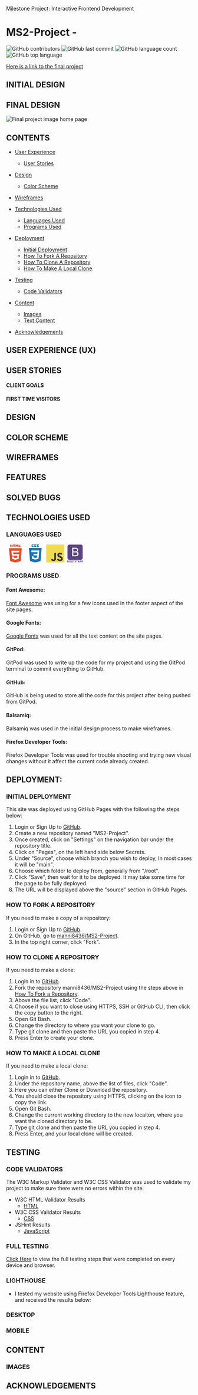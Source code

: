 Milestone Project: Interactive Frontend Development 

# MS2-Project - 

![GitHub contributors](https://img.shields.io/github/contributors/manni8436/MS2-Project)
![GitHub last commit](https://img.shields.io/github/last-commit/manni8436/MS2-Project)
![GitHub language count](https://img.shields.io/github/languages/count/manni8436/MS2-Project)
![GitHub top language](https://img.shields.io/github/languages/top/manni8436/MS2-Project)

[Here is a link to the final project]() <!--add deployed link to once deployed-->

## INITIAL DESIGN

## FINAL DESIGN

![Final project image home page]() <!--add image after project has been completed-->

## CONTENTS

* [User Experience](#USER-EXPERIENCE-(UX))  
    * [User Stories](#USER-STORIES)    

* [Design](#DESIGN)   
    * [Color Scheme](#COLOR-SCHEME)

* [Wireframes](#WIREFRAMES) 

* [Technologies Used](#TECHNOLOGIES-USED) 
    * [Languages Used](#LANGUAGES-USED)
    * [Programs Used](#PROGRAMS-USED)

* [Deployment](#DEPLOYMENT)
    * [Initial Deployment](#INITIAL-DEPLOYMENT)
    * [How To Fork A Repository](#HOW-TO-FORK-A-REPOSITORY)
    * [How To Clone A Repository](#HOW-TO-CLONE-A-REPOSITORY)
    * [How To Make A Local Clone](#HOW-TO-MAKE-A-LOCAL-CLONE)

* [Testing](#TESTING)
    * [Code Validators](#CODE-VALIDATORS)

* [Content](#CONTENT)
    * [Images](#IMAGES)
    * [Text Content](#TEXT-CONTENT)

* [Acknowledgements](#ACKNOWLEDGEMENTS)    

## USER EXPERIENCE (UX)


## USER STORIES


#### CLIENT GOALS


#### FIRST TIME VISITORS


## DESIGN


## COLOR SCHEME


## WIREFRAMES

## FEATURES


## SOLVED BUGS


## TECHNOLOGIES USED

### LANGUAGES USED

<img src="https://github.com/devicons/devicon/blob/master/icons/html5/html5-plain-wordmark.svg" alt="HTML logo" width="50px" height="50px" />  <img 
src="https://github.com/devicons/devicon/blob/master/icons/css3/css3-plain-wordmark.svg" 
alt="CSS logo" width="50px" height="50px" /> <img src="https://github.com/devicons/devicon/blob/master/icons/javascript/javascript-original.svg" 
alt="JavaScript logo" width="50px" height="50px" /> <img src="https://github.com/devicons/devicon/blob/master/icons/bootstrap/bootstrap-plain-wordmark.svg" 
alt="Bootstrap logo" height="50px" width="50px" />   


### PROGRAMS USED

#### Font Awesome:
[Font Awesome](https://fontawesome.com/) was using for a few icons used in the footer aspect of the site pages.

#### Google Fonts:
[Google Fonts](https://fonts.google.com/) was used for all the text content on the site pages.

#### GitPod:
GitPod was used to write up the code for my project and using the GitPod terminal to commit everything to GitHub.
    
#### GitHub:
GitHub is being used to store all the code for this project after being pushed from GitPod.

#### Balsamiq:
Balsamiq was used in the initial design process to make wireframes.

#### Firefox Developer Tools:
Firefox Developer Tools was used for trouble shooting and trying new visual changes without it affect the current code already created.


## DEPLOYMENT:

### INITIAL DEPLOYMENT

This site was deployed using GitHub Pages with the following the steps below:

1. Login or Sign Up to [GitHub](www.github.com).
2. Create a new repository named "MS2-Project".
3. Once created, click on "Settings" on the navigation bar under the repository title.
4. Click on "Pages", on the left hand side below Secrets.
5. Under "Source", choose which branch you wish to deploy, In most cases it will be "main".
6. Choose which folder to deploy from, generally from "/root".
7. Click "Save", then wait for it to be deployed. It may take some time for the page to be fully deployed.
8. The URL will be displayed above the "source" section in GitHub Pages.

### HOW TO FORK A REPOSITORY

If you need to make a copy of a repository:

1. Login or Sign Up to [GitHub](www.github.com).
2. On GitHub, go to [manni8436/MS2-Project](manni8436/MS2-Project).
3. In the top right corner, click "Fork".

### HOW TO CLONE A REPOSITORY

If you need to make a clone:    

1. Login in to [GitHub](www.github.com).
2. Fork the repository manni8436/MS2-Project using the steps above in [How To Fork a Repository](#HOW-TO-FORK-A-REPOSITORY).
3. Above the file list, click "Code".
4. Choose if you want to close using HTTPS, SSH or GitHub CLI, then click the copy button to the right.
5. Open Git Bash.
6. Change the directory to where you want your clone to go.
7. Type git clone and then paste the URL you copied in step 4.
8. Press Enter to create your clone.

### HOW TO MAKE A LOCAL CLONE

If you need to make a local clone:   

1. Login in to [GitHub](www.github.com).
2. Under the repository name, above the list of files, click "Code".
3. Here you can either Clone or Download the repository.
4. You should close the repository using HTTPS, clicking on the icon to copy the link.
5. Open Git Bash.
6. Change the current working directory to the new locaiton, where you want the cloned directory to be.
7. Type git clone and then paste the URL you copied in step 4.
8. Press Enter, and your local clone will be created.


## TESTING

### CODE VALIDATORS

The W3C Markup Validator and W3C CSS Validator was used to validate my project to make sure there were no errors within the site.

* W3C HTML Validator Results
    * [HTML]( ) <!--fill in this section once the project has been completed and checked in the validator-->
* W3C CSS Validator Results
    * [CSS]( ) <!--fill in this section once the project has been completed and checked in the validator-->
* JSHint Results    
    * [JavaScript]( ) <!--fill in this section once the project has been completed and checked in the validator-->    

### FULL TESTING

[Click Here](testing.md) to view the full testing steps that were completed on every device and browser.

### LIGHTHOUSE

* I tested my website using Firefox Developer Tools Lighthouse feature, and received the results below:

### DESKTOP


### MOBILE

## CONTENT

### IMAGES

## ACKNOWLEDGEMENTS
